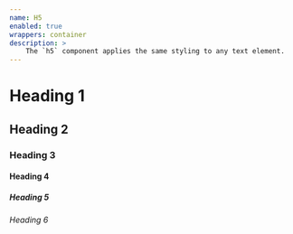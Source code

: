 ```yaml
---
name: H5
enabled: true
wrappers: container
description: >
    The `h5` component applies the same styling to any text element.
---
```


<h1 class="h5">Heading 1</h1>
<h2 class="h5">Heading 2</h2>
<h3 class="h5">Heading 3</h3>
<h4 class="h5">Heading 4</h4>
<h5>Heading 5</h5>
<h6 class="h5">Heading 6</h6>
